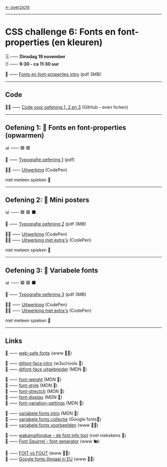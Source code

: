 [← overzicht](CHALLENGES.md)

---

# CSS challenge 6: Fonts en font-properties (en kleuren)

🗓️ ⸺ **Dinsdag 19 november**  
⏰ ⸺ **9:30 - ca 11:30 uur**  

📗 ⸺
<a href="pres/FDND-2425-CSSchallenge6-Fonts-intro.pdf" target="_blank" rel="noopener noreferrer">Fonts en font-properties intro</a> 
(pdf 3MB)   

---

## Code

🧑‍💻 ⸺ <a href="https://github.com/fdnd-task/css-challenge-typografie" target="_blank" rel="noopener noreferrer">Code voor oefening 1, 2 en 3</a> (GitHub - even forken)

---

## Oefening 1: 🌱 Fonts en font-properties (opwarmen)

📊 ⸺ 🟦 🟥

📙 ⸺ 
<a href="pres/FDND-2425-CSSchallenge6-Fonts-oefening1.pdf" target="_blank" rel="noopener noreferrer">Typografie oefening 1</a> 
(pdf)

🧑‍💻 ⸺
<a href="https://codepen.io/shooft/pen/jOgRZZJ" target="_blank" rel="noopener noreferrer">Uitwerking</a>
(CodePen)

niet meteen spieken 🫣  

---

## Oefening 2: 🦚 Mini posters

📊 ⸺ 🟦 🟥 ⬛️  

📙 ⸺ 
<a href="pres/FDND-2425-CSSchallenge6-Fonts-oefening2.pdf" target="_blank" rel="noopener noreferrer">Typografie oefening 2</a> 
(pdf 3MB)

🧑‍💻 ⸺
<a href="https://codepen.io/shooft/pen/jOgRZeo" target="_blank" rel="noopener noreferrer">Uitwerking</a>
(CodePen)  
🧑‍💻 ⸺
<a href="https://codepen.io/shooft/pen/yLmrvQB" target="_blank" rel="noopener noreferrer">Uitwerking met extra's</a>
(CodePen)

niet meteen spieken 🫣  

---

## Oefening 3: 🦋 Variabele fonts

📊 ⸺ 🟦 🟥 ⬛️  

📙 ⸺ 
<a href="pres/FDND-2425-CSSchallenge6-Fonts-oefening3.pdf" target="_blank" rel="noopener noreferrer">Typografie oefening 3</a> 
(pdf 3MB)

🧑‍💻 ⸺
<a href="https://codepen.io/shooft/pen/BaXEYBm" target="_blank" rel="noopener noreferrer">Uitwerking</a>
(CodePen)  
🧑‍💻 ⸺
<a href="https://codepen.io/shooft/pen/eYqoZgO" target="_blank" rel="noopener noreferrer">Uitwerking met extra's</a>
(CodePen)

niet meteen spieken 🫣  

---
 
## Links

🎯 ⸺ [web-safe fonts](https://web.mit.edu/jmorzins/www/fonts.html) (www 🧑‍💻)   

🎯 ⸺ [@font-face intro](https://www.w3schools.com/CSSref/atrule_font-face.php) (w3schools 🐥)     
🎯 ⸺ [@font-face uitgebreider](https://hacks.mozilla.org/2009/06/beautiful-fonts-with-font-face/) (MDN 🦊)    

🎯 ⸺ [font-weight](https://developer.mozilla.org/en-US/docs/Web/CSS/@font-face/font-weight) (MDN 🦊)    
🎯 ⸺ [font-style](https://developer.mozilla.org/en-US/docs/Web/CSS/@font-face/font-style) (MDN 🦊)    
🎯 ⸺ [font-strectch](https://developer.mozilla.org/en-US/docs/Web/CSS/@font-face/font-stretch) (MDN 🦊)    
🎯 ⸺ [font-display](https://developer.mozilla.org/en-US/docs/Web/CSS/@font-face/font-display) (MDN 🦊)    
🎯 ⸺ [font-variation-settings](https://developer.mozilla.org/en-US/docs/Web/CSS/@font-face/font-variation-settings) (MDN 🦊)    

🎯 ⸺ [variabele fonts intro](https://developer.mozilla.org/en-US/docs/Web/CSS/CSS_fonts/Variable_fonts_guide) (MDN 🦊)  
🎯 ⸺ [variabele fonts collectie](https://fonts.google.com/?categoryFilters=Technology:%2FTechnology%2FVariable) (Google fonts🦖)  
🎯 ⸺ [variabele fonts voorbeelden](https://speckyboy.com/variable-font-examples/) (www 🧑‍💻)  

🎯 ⸺ [wakamaifondue - de font info tool](https://wakamaifondue.com/beta/) (roel niekskens 🤴)  
🎯 ⸺ [Font Squirrel - font generator](https://www.fontsquirrel.com/tools/webfont-generator) (www 🐿️)  

🎯 ⸺ [FOIT vs FOUT](https://www.hoppinger.com/nl/insights/loading-webfonts#:~:text=Maar%20hoe%20voorziet%20een%20browser,of%20Unstyled%20Text%20(FOUT).) (www 🧑‍💻)  
🎯 ⸺ [Google fonts illegaal in EU](https://slik.nl/blog/google-fonts/) (www 🧑‍💻)   